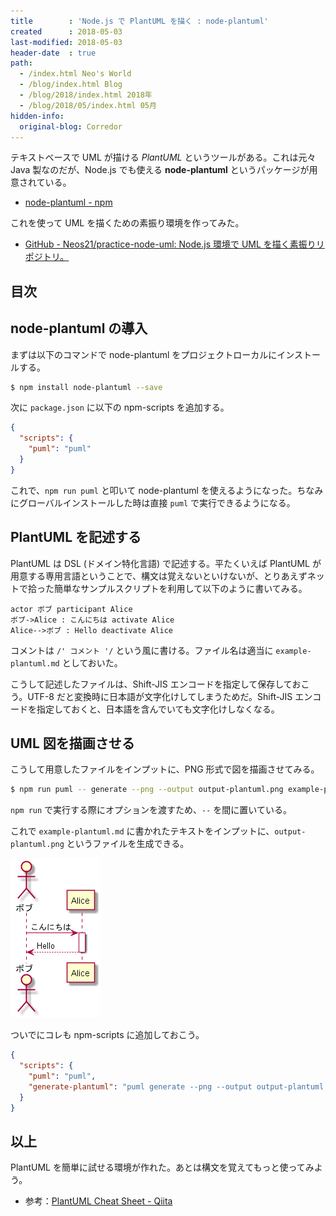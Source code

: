 ```yaml
---
title        : 'Node.js で PlantUML を描く : node-plantuml'
created      : 2018-05-03
last-modified: 2018-05-03
header-date  : true
path:
  - /index.html Neo's World
  - /blog/index.html Blog
  - /blog/2018/index.html 2018年
  - /blog/2018/05/index.html 05月
hidden-info:
  original-blog: Corredor
---
```


テキストベースで UML が描ける *PlantUML* というツールがある。これは元々 Java 製なのだが、Node.js でも使える **node-plantuml** というパッケージが用意されている。

- [node-plantuml - npm](https://www.npmjs.com/package/node-plantuml)

これを使って UML を描くための素振り環境を作ってみた。

- [GitHub - Neos21/practice-node-uml: Node.js 環境で UML を描く素振りリポジトリ。](https://github.com/Neos21/practice-node-uml)

## 目次

## node-plantuml の導入

まずは以下のコマンドで node-plantuml をプロジェクトローカルにインストールする。

```bash
$ npm install node-plantuml --save
```

次に `package.json` に以下の npm-scripts を追加する。

```json
{
  "scripts": {
    "puml": "puml"
  }
}
```

これで、`npm run puml` と叩いて node-plantuml を使えるようになった。ちなみにグローバルインストールした時は直接 `puml` で実行できるようになる。

## PlantUML を記述する

PlantUML は DSL (ドメイン特化言語) で記述する。平たくいえば PlantUML が用意する専用言語ということで、構文は覚えないといけないが、とりあえずネットで拾った簡単なサンプルスクリプトを利用して以下のように書いてみる。

```
actor ボブ participant Alice
ボブ->Alice : こんにちは activate Alice
Alice-->ボブ : Hello deactivate Alice
```

コメントは `/' コメント '/` という風に書ける。ファイル名は適当に `example-plantuml.md` としておいた。

こうして記述したファイルは、Shift-JIS エンコードを指定して保存しておこう。UTF-8 だと変換時に日本語が文字化けしてしまうためだ。Shift-JIS エンコードを指定しておくと、日本語を含んでいても文字化けしなくなる。

## UML 図を描画させる

こうして用意したファイルをインプットに、PNG 形式で図を描画させてみる。

```bash
$ npm run puml -- generate --png --output output-plantuml.png example-plantuml.md
```

`npm run` で実行する際にオプションを渡すため、`--` を間に置いている。

これで `example-plantuml.md` に書かれたテキストをインプットに、`output-plantuml.png` というファイルを生成できる。

![描けた](03-02-01.png)

ついでにコレも npm-scripts に追加しておこう。

```json
{
  "scripts": {
    "puml": "puml",
    "generate-plantuml": "puml generate --png --output output-plantuml.png example-plantuml.md"
  }
}
```

## 以上

PlantUML を簡単に試せる環境が作れた。あとは構文を覚えてもっと使ってみよう。

- 参考：[PlantUML Cheat Sheet - Qiita](https://qiita.com/ogomr/items/0b5c4de7f38fd1482a48)
